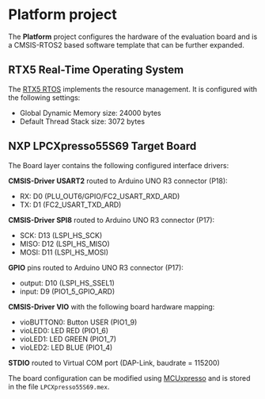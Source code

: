 Platform project
================

The **Platform** project configures the hardware of the evaluation board
and is a CMSIS-RTOS2 based software template that can be further expanded.

RTX5 Real-Time Operating System
-------------------------------
The [RTX5 RTOS](https://arm-software.github.io/CMSIS_5/RTOS2/html/rtx5_impl.html) 
implements the resource management. It is configured with the following settings:

- Global Dynamic Memory size: 24000 bytes
- Default Thread Stack size: 3072 bytes

NXP LPCXpresso55S69 Target Board
--------------------------------
The Board layer contains the following configured interface drivers:

**CMSIS-Driver USART2** routed to Arduino UNO R3 connector (P18):
 - RX:         D0  (PLU_OUT6/GPIO/FC2_USART_RXD_ARD)
 - TX:         D1  (FC2_USART_TXD_ARD)

**CMSIS-Driver SPI8** routed to Arduino UNO R3 connector (P17):
 - SCK:        D13 (LSPI_HS_SCK)
 - MISO:       D12 (LSPI_HS_MISO)
 - MOSI:       D11 (LSPI_HS_MOSI)

**GPIO** pins routed to Arduino UNO R3 connector (P17):
 - output:     D10 (LSPI_HS_SSEL1)
 - input:      D9  (PIO1_5_GPIO_ARD)

**CMSIS-Driver VIO** with the following board hardware mapping:
 - vioBUTTON0: Button USER (PIO1_9)
 - vioLED0:    LED RED     (PIO1_6)
 - vioLED1:    LED GREEN   (PIO1_7)
 - vioLED2:    LED BLUE    (PIO1_4)

**STDIO** routed to Virtual COM port (DAP-Link, baudrate = 115200)

The board configuration can be modified using [MCUxpresso](https://www.keil.com/nxp)
and is stored in the file `LPCXpresso55S69.mex`.
